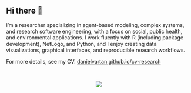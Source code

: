 ## Hi there 👋

I’m a researcher specializing in agent-based modeling, complex systems, and research software engineering, with a focus on social, public health, and environmental applications. I work fluently with R (including package development), NetLogo, and Python, and I enjoy creating data visualizations, graphical interfaces, and reproducible research workflows.

For more details, see my CV: [danielvartan.github.io/cv-research](https://danielvartan.github.io/cv-research)

<br>

<p align="center">
  <img src="https://github-readme-stats.vercel.app/api?username=danielvartan&rank_icon=github&show_icons=true&theme=transparent" />
</p>

<!-- 
&nbsp;
&ensp;
&emsp;
<space>
![My GitHub Stats](https://github-readme-stats.vercel.app/api?username=danielvartan&rank_icon=github&show_icons=true&theme=transparent)
-->
